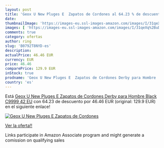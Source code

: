 ```yaml
---
layout: post
title: 'Geox U New Pluges E  Zapatos de Cordones al 64.23 % de descuento'
date: 
thumbnailImage: 'https://images-eu.ssl-images-amazon.com/images/I/31qeXq%2BuDFL._SL200_.jpg'
images: [ 'https://images-eu.ssl-images-amazon.com/images/I/31qeXq%2BuDFL._SL200_.jpg' ]
comments: true
category: ofertas
author: ring
slug: 'B0792T8NYD-es'
description:
actualPrice: 46.46 EUR
currency: EUR
price: 46.46
comparePrice: 129.9 EUR
inStock: true
prodname: 'Geox U New Pluges E  Zapatos de Cordones Derby para Hombre   Black C9999   42 EU'
country: 'es'
---
```


Está [Geox U New Pluges E  Zapatos de Cordones Derby para Hombre   Black C9999   42 EU](https://www.amazon.es/dp/B0792T8NYD/?tag=tolees-21) con 64.23 de descuento por 46.46 EUR (original: 129.9 EUR) en el siguiente enlace!

[![Geox U New Pluges E  Zapatos de Cordones](https://images-eu.ssl-images-amazon.com/images/I/31qeXq%2BuDFL._SL200_.jpg)](https://www.amazon.es/dp/B0792T8NYD/?tag=tolees-21)

[Ver la oferta!!](https://www.amazon.es/dp/B0792T8NYD/?tag=tolees-21)

Links participate in Amazon Associate program and might generate a comission on qualifying sales


